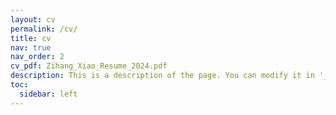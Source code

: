 ```yaml
---
layout: cv
permalink: /cv/
title: cv
nav: true
nav_order: 2
cv_pdf: Zihang_Xiao_Resume_2024.pdf
description: This is a description of the page. You can modify it in '_pages/cv.md'. You can also change or remove the top pdf download button.
toc:
  sidebar: left
---
```

